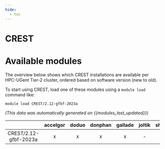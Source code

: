 ```yaml
---
hide:
  - toc
---
```


CREST
=====

# Available modules


The overview below shows which CREST installations are available per HPC-UGent Tier-2 cluster, ordered based on software version (new to old).

To start using CREST, load one of these modules using a `module load` command like:

```shell
module load CREST/2.12-gfbf-2023a
```

*(This data was automatically generated on {{modules_last_updated}})*  

| |accelgor|doduo|donphan|gallade|joltik|shinx|skitty|
| :---: | :---: | :---: | :---: | :---: | :---: | :---: | :---: |
|CREST/2.12-gfbf-2023a|x|x|x|x|-|x|x|
